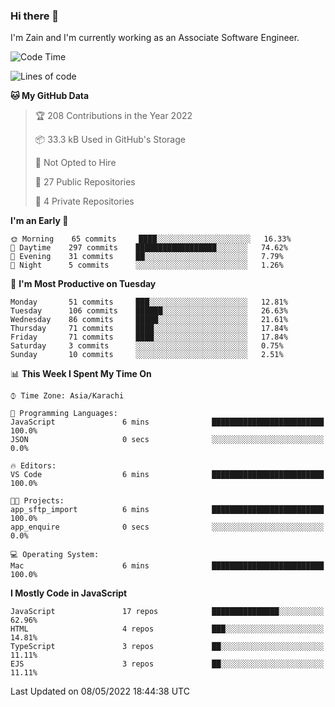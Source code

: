 ### Hi there 👋

I'm Zain and I'm currently working as an Associate Software Engineer.

<!--START_SECTION:waka-->
![Code Time](http://img.shields.io/badge/Code%20Time-0-blue)

![Lines of code](https://img.shields.io/badge/From%20Hello%20World%20I%27ve%20Written-3%20Million%20lines%20of%20code-blue)

**🐱 My GitHub Data** 

> 🏆 208 Contributions in the Year 2022
 > 
> 📦 33.3 kB Used in GitHub's Storage 
 > 
> 🚫 Not Opted to Hire
 > 
> 📜 27 Public Repositories 
 > 
> 🔑 4 Private Repositories  
 > 
**I'm an Early 🐤** 

```text
🌞 Morning    65 commits     ████░░░░░░░░░░░░░░░░░░░░░   16.33% 
🌆 Daytime    297 commits    ██████████████████░░░░░░░   74.62% 
🌃 Evening    31 commits     ██░░░░░░░░░░░░░░░░░░░░░░░   7.79% 
🌙 Night      5 commits      ░░░░░░░░░░░░░░░░░░░░░░░░░   1.26%

```
📅 **I'm Most Productive on Tuesday** 

```text
Monday       51 commits     ███░░░░░░░░░░░░░░░░░░░░░░   12.81% 
Tuesday      106 commits    ██████░░░░░░░░░░░░░░░░░░░   26.63% 
Wednesday    86 commits     █████░░░░░░░░░░░░░░░░░░░░   21.61% 
Thursday     71 commits     ████░░░░░░░░░░░░░░░░░░░░░   17.84% 
Friday       71 commits     ████░░░░░░░░░░░░░░░░░░░░░   17.84% 
Saturday     3 commits      ░░░░░░░░░░░░░░░░░░░░░░░░░   0.75% 
Sunday       10 commits     ░░░░░░░░░░░░░░░░░░░░░░░░░   2.51%

```


📊 **This Week I Spent My Time On** 

```text
⌚︎ Time Zone: Asia/Karachi

💬 Programming Languages: 
JavaScript               6 mins              █████████████████████████   100.0% 
JSON                     0 secs              ░░░░░░░░░░░░░░░░░░░░░░░░░   0.0%

🔥 Editors: 
VS Code                  6 mins              █████████████████████████   100.0%

🐱‍💻 Projects: 
app_sftp_import          6 mins              █████████████████████████   100.0% 
app_enquire              0 secs              ░░░░░░░░░░░░░░░░░░░░░░░░░   0.0%

💻 Operating System: 
Mac                      6 mins              █████████████████████████   100.0%

```

**I Mostly Code in JavaScript** 

```text
JavaScript               17 repos            ███████████████░░░░░░░░░░   62.96% 
HTML                     4 repos             ███░░░░░░░░░░░░░░░░░░░░░░   14.81% 
TypeScript               3 repos             ██░░░░░░░░░░░░░░░░░░░░░░░   11.11% 
EJS                      3 repos             ██░░░░░░░░░░░░░░░░░░░░░░░   11.11%

```



 Last Updated on 08/05/2022 18:44:38 UTC
<!--END_SECTION:waka-->

<!--
**ZainAmjad68/ZainAmjad68** is a ✨ _special_ ✨ repository because its `README.md` (this file) appears on your GitHub profile.

Here are some ideas to get you started:

- 🔭 I’m currently working on ...
- 🌱 I’m currently learning ...
- 👯 I’m looking to collaborate on ...
- 🤔 I’m looking for help with ...
- 💬 Ask me about ...
- 📫 How to reach me: ...
- 😄 Pronouns: ...
- ⚡ Fun fact: ...
-->

